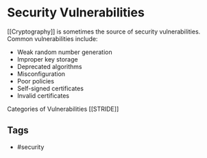 # Security Vulnerabilities

[[Cryptography]] is sometimes the source of security vulnerabilities. Common vulnerabilities include:

- Weak random number generation
- Improper key storage
- Deprecated algorithms
- Misconfiguration
- Poor policies
- Self-signed certificates
- Invalid certificates


Categories of Vulnerabilities [[STRIDE]]

## Tags

- #security
